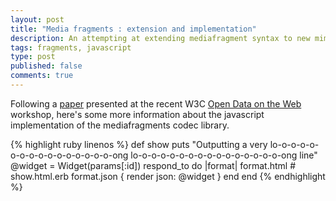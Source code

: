 ```yaml
---
layout: post
title: "Media fragments : extension and implementation"
description: An attempting at extending mediafragment syntax to new mime types and implementing them
tags: fragments, javascript
type: post
published: false
comments: true
---
```


Following a [paper](http://www.w3.org/2013/04/odw/odw13_submission_28.pdf) presented at the recent W3C [Open Data on the Web](http://www.w3.org/2013/04/odw/) workshop, here's some more information about the javascript implementation of the mediafragments codec library.


  {% highlight ruby linenos %}
  def show
    puts "Outputting a very lo-o-o-o-o-o-o-o-o-o-o-o-o-o-o-o-ong lo-o-o-o-o-o-o-o-o-o-o-o-o-o-o-o-ong line"
    @widget = Widget(params[:id])
    respond_to do |format|
      format.html # show.html.erb
      format.json { render json: @widget }
    end
  end
  {% endhighlight %}